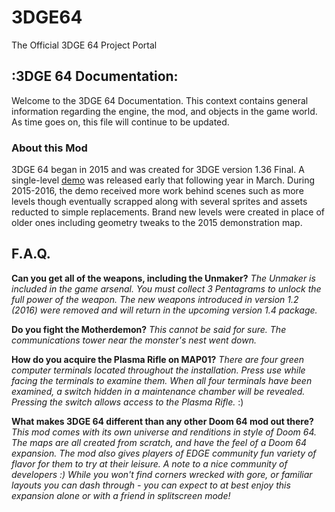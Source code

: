 # 3DGE64
The Official 3DGE 64 Project Portal

## :3DGE 64 Documentation: ##

Welcome to the 3DGE 64 Documentation. This context contains general information regarding the engine,
the mod, and objects in the game world. As time goes on, this file will continue to be updated.

### About this Mod ###
3DGE 64 began in 2015 and was created for 3DGE version 1.36 Final.
A single-level [demo](http://www.wadsinprogress.info/index.php?a=listwads&wad=1771) was released
early that following year in March. During 2015-2016, the demo received more work behind scenes such as more
levels though eventually scrapped along with several sprites and assets reducted to simple replacements.
Brand new levels were created in place of older ones including geometry tweaks to the 2015 demonstration map.

## F.A.Q. ##
**Can you get all of the weapons, including the Unmaker?** _The Unmaker is included in the game arsenal. You must 
collect 3 Pentagrams to unlock the full power of the weapon. The new weapons introduced in version 1.2 (2016)
were removed and will return in the upcoming version 1.4 package._ 

**Do you fight the Motherdemon?** _This cannot be said for sure. The communications tower near the monster's nest went down._

**How do you acquire the Plasma Rifle on MAP01?** _There are four green computer terminals located throughout the installation.
Press use while facing the terminals to examine them. When all four terminals have been examined, a switch hidden in a 
maintenance chamber will be revealed. Pressing the switch allows access to the Plasma Rifle._ :)

**What makes 3DGE 64 different than any other Doom 64 mod out there?** _This mod comes with its own universe and renditions
in style of Doom 64. The maps are all created from scratch, and have the feel of a Doom 64 expansion. The mod also gives
players of EDGE community fun variety of flavor for them to try at their leisure. A note to a nice community of developers :)
While you won't find corners wrecked with gore, or familiar layouts you can dash through - you can expect to at best enjoy 
this expansion alone or with a friend in splitscreen mode!_ 
